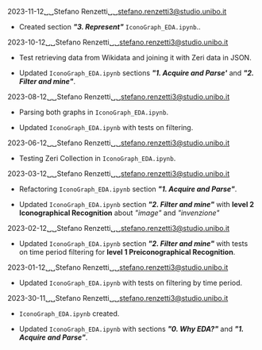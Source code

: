 2023-11-12␣␣Stefano Renzetti␣␣<stefano.renzetti3@studio.unibo.it>

* Created section ***"3. Represent"*** `IconoGraph_EDA.ipynb`..

2023-10-12␣␣Stefano Renzetti␣␣<stefano.renzetti3@studio.unibo.it>

* Test retrieving data from Wikidata and joining it with Zeri data in JSON.

* Updated `IconoGraph_EDA.ipynb` sections ***"1. Acquire and Parse'*** and
    ***"2. Filter and mine"***.

2023-08-12␣␣Stefano Renzetti␣␣<stefano.renzetti3@studio.unibo.it>

* Parsing both graphs in `IconoGraph_EDA.ipynb`.

* Updated `IconoGraph_EDA.ipynb` with tests on filtering.

2023-06-12␣␣Stefano Renzetti␣␣<stefano.renzetti3@studio.unibo.it>

* Testing Zeri Collection in `IconoGraph_EDA.ipynb`.

2023-03-12␣␣Stefano Renzetti␣␣<stefano.renzetti3@studio.unibo.it>

* Refactoring `IconoGraph_EDA.ipynb` section ***"1. Acquire and Parse"***.

* Updated `IconoGraph_EDA.ipynb` section ***"2. Filter and mine"*** with
    **level 2 Iconographical Recognition** about *"image"* and *"invenzione"*

2023-02-12␣␣Stefano Renzetti␣␣<stefano.renzetti3@studio.unibo.it>

* Updated `IconoGraph_EDA.ipynb` section ***"2. Filter and mine"*** with tests
    on time period filtering for **level 1 Preiconographical Recognition**.

2023-01-12␣␣Stefano Renzetti␣␣<stefano.renzetti3@studio.unibo.it>

* Updated `IconoGraph_EDA.ipynb` with tests on filtering by time period.

2023-30-11␣␣Stefano Renzetti␣␣<stefano.renzetti3@studio.unibo.it>

* `IconoGraph_EDA.ipynb` created.

* Updated `IconoGraph_EDA.ipynb` with sections ***"0. Why EDA?"***
    and ***"1. Acquire and Parse"***.    